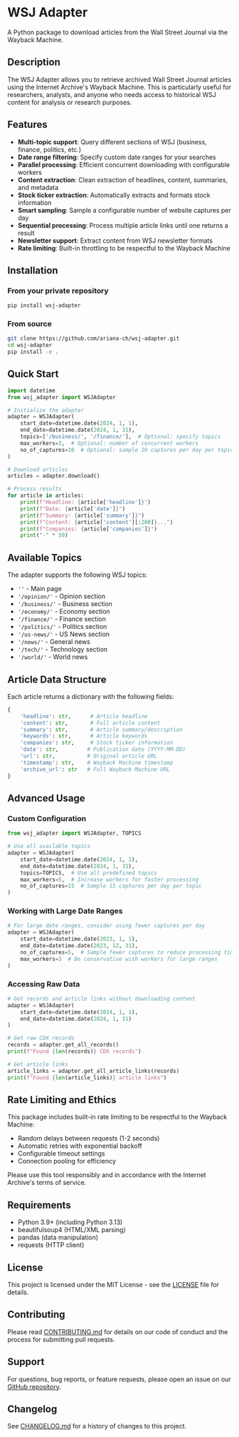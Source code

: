 # WSJ Adapter

A Python package to download articles from the Wall Street Journal via the Wayback Machine.

## Description

The WSJ Adapter allows you to retrieve archived Wall Street Journal articles using the Internet Archive's Wayback Machine. This is particularly useful for researchers, analysts, and anyone who needs access to historical WSJ content for analysis or research purposes.

## Features

- **Multi-topic support**: Query different sections of WSJ (business, finance, politics, etc.)
- **Date range filtering**: Specify custom date ranges for your searches
- **Parallel processing**: Efficient concurrent downloading with configurable workers
- **Content extraction**: Clean extraction of headlines, content, summaries, and metadata
- **Stock ticker extraction**: Automatically extracts and formats stock information
- **Smart sampling**: Sample a configurable number of website captures per day
- **Sequential processing**: Process multiple article links until one returns a result
- **Newsletter support**: Extract content from WSJ newsletter formats
- **Rate limiting**: Built-in throttling to be respectful to the Wayback Machine

## Installation

### From your private repository

```bash
pip install wsj-adapter
```

### From source

```bash
git clone https://github.com/ariana-ch/wsj-adapter.git
cd wsj-adapter
pip install -e .
```

## Quick Start

```python
import datetime
from wsj_adapter import WSJAdapter

# Initialize the adapter
adapter = WSJAdapter(
    start_date=datetime.date(2024, 1, 1),
    end_date=datetime.date(2024, 1, 31),
    topics=['/business/', '/finance/'],  # Optional: specify topics
    max_workers=3,  # Optional: number of concurrent workers
    no_of_captures=10  # Optional: sample 10 captures per day per topic
)

# Download articles
articles = adapter.download()

# Process results
for article in articles:
    print(f"Headline: {article['headline']}")
    print(f"Date: {article['date']}")
    print(f"Summary: {article['summary']}")
    print(f"Content: {article['content'][:200]}...")
    print(f"Companies: {article['companies']}")
    print("-" * 50)
```

## Available Topics

The adapter supports the following WSJ topics:

- `''` - Main page
- `'/opinion/'` - Opinion section
- `'/business/'` - Business section
- `'/economy/'` - Economy section
- `'/finance/'` - Finance section
- `'/politics/'` - Politics section
- `'/us-news/'` - US News section
- `'/news/'` - General news
- `'/tech/'` - Technology section
- `'/world/'` - World news

## Article Data Structure

Each article returns a dictionary with the following fields:

```python
{
    'headline': str,      # Article headline
    'content': str,       # Full article content
    'summary': str,       # Article summary/description
    'keywords': str,      # Article keywords
    'companies': str,     # Stock ticker information
    'date': str,         # Publication date (YYYY-MM-DD)
    'url': str,          # Original article URL
    'timestamp': str,    # Wayback Machine timestamp
    'archive_url': str   # Full Wayback Machine URL
}
```

## Advanced Usage

### Custom Configuration

```python
from wsj_adapter import WSJAdapter, TOPICS

# Use all available topics
adapter = WSJAdapter(
    start_date=datetime.date(2024, 1, 1),
    end_date=datetime.date(2024, 1, 31),
    topics=TOPICS,  # Use all predefined topics
    max_workers=5,  # Increase workers for faster processing
    no_of_captures=15  # Sample 15 captures per day per topic
)
```

### Working with Large Date Ranges

```python
# For large date ranges, consider using fewer captures per day
adapter = WSJAdapter(
    start_date=datetime.date(2023, 1, 1),
    end_date=datetime.date(2023, 12, 31),
    no_of_captures=5,  # Sample fewer captures to reduce processing time
    max_workers=3  # Be conservative with workers for large ranges
)
```

### Accessing Raw Data

```python
# Get records and article links without downloading content
adapter = WSJAdapter(
    start_date=datetime.date(2024, 1, 1),
    end_date=datetime.date(2024, 1, 31)
)

# Get raw CDX records
records = adapter.get_all_records()
print(f"Found {len(records)} CDX records")

# Get article links
article_links = adapter.get_all_article_links(records)
print(f"Found {len(article_links)} article links")
```

## Rate Limiting and Ethics

This package includes built-in rate limiting to be respectful to the Wayback Machine:

- Random delays between requests (1-2 seconds)
- Automatic retries with exponential backoff
- Configurable timeout settings
- Connection pooling for efficiency

Please use this tool responsibly and in accordance with the Internet Archive's terms of service.

## Requirements

- Python 3.9+ (including Python 3.13)
- beautifulsoup4 (HTML/XML parsing)
- pandas (data manipulation)
- requests (HTTP client)

## License

This project is licensed under the MIT License - see the [LICENSE](LICENSE) file for details.

## Contributing

Please read [CONTRIBUTING.md](CONTRIBUTING.md) for details on our code of conduct and the process for submitting pull requests.

## Support

For questions, bug reports, or feature requests, please open an issue on our [GitHub repository](https://github.com/ariana-ch/wsj-adapter/issues).

## Changelog

See [CHANGELOG.md](CHANGELOG.md) for a history of changes to this project. 